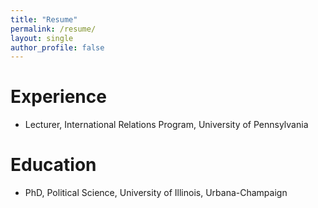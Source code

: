 ```yaml
---
title: "Resume"
permalink: /resume/
layout: single
author_profile: false
---
```


# Experience

- Lecturer, International Relations Program, University of Pennsylvania

# Education

- PhD, Political Science, University of Illinois, Urbana-Champaign
